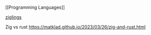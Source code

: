 [[Programming Languages]]

[ziglings](https://github.com/ratfactor/ziglings)

Zig vs rust
https://matklad.github.io/2023/03/26/zig-and-rust.html